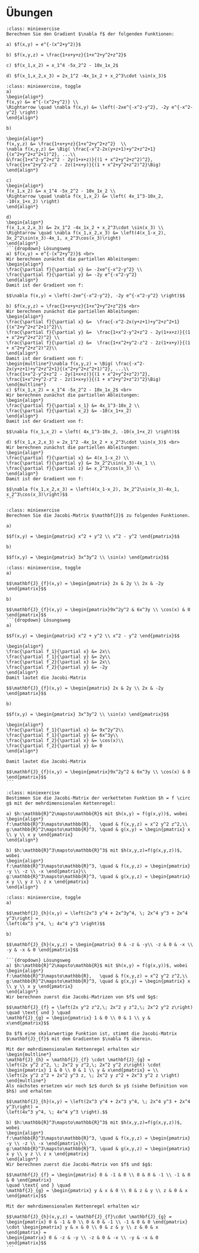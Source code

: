 # Übungen

```{admonition} Übung 7.1
:class: miniexercise
Berechnen Sie den Gradient $\nabla f$ der folgenden Funktionen:

a) $f(x,y) = e^{-(x^2+y^2)}$

b) $f(x,y,z) = \frac{1+x+y+z}{1+x^2+y^2+z^2}$ 

c) $f(x_1,x_2) = x_1^4 -5x_2^2 - 10x_1x_2$

d) $f(x_1,x_2,x_3) = 2x_1^2 -4x_1x_2 + x_2^3\cdot \sin(x_3)$  
```

````{admonition} Lösung
:class: miniexercise, toggle
a)
\begin{align*} 
f(x,y) &= e^{-(x^2+y^2)} \\
\Rightarrow \quad \nabla f(x,y) &= \left(-2xe^{-x^2-y^2}, -2y e^{-x^2-y^2} \right)
\end{align*}

b)

\begin{align*}
f(x,y,z) &= \frac{1+x+y+z}{1+x^2+y^2+z^2}  \\
\nabla f(x,y,z) &= \Big( \frac{-x^2-2x(y+z+1)+y^2+z^2+1}{(x^2+y^2+z^2+1)^2}, ...\\
&\frac{1+x^2-y^2+z^2 - 2y(1+x+z)}{(1 + x^2+y^2+z^2)^2},  \frac{1+x^2+y^2-z^2 - 2z(1+x+y)}{(1 + x^2+y^2+z^2)^2}\Big)
\end{align*}

c)
\begin{align*}
f(x_1,x_2) &= x_1^4 -5x_2^2 - 10x_1x_2 \\
\Rightarrow \quad \nabla f(x_1,x_2) &= \left( 4x_1^3-10x_2, -10(x_1+x_2) \right) 
\end{align*}

d)
\begin{align*}
f(x_1,x_2,x_3) &= 2x_1^2 -4x_1x_2 + x_2^3\cdot \sin(x_3) \\
\Rightarrow \quad \nabla f(x_1,x_2,x_3) &= \left(4(x_1-x_2), 3x_2^2\sin(x_3)-4x_1, x_2^3\cos(x_3)\right)
\end{align*}
```{dropdown} Lösungsweg
a) $f(x,y) = e^{-(x^2+y^2)}$ <br>
Wir berechnen zunächst die partiellen Ableitungen:
\begin{align*}
\frac{\partial f}{\partial x} &= -2xe^{-x^2-y^2} \\
\frac{\partial f}{\partial y} &= -2y e^{-x^2-y^2}  
\end{align*}
Damit ist der Gradient von f:

$$\nabla f(x,y) = \left(-2xe^{-x^2-y^2}, -2y e^{-x^2-y^2} \right)$$

b) $f(x,y,z) = \frac{1+x+y+z}{1+x^2+y^2+z^2}$ <br>
Wir berechnen zunächst die partiellen Ableitungen: 
\begin{align*}
\frac{\partial f}{\partial x} &=  \frac{-x^2-2x(y+z+1)+y^2+z^2+1}{(x^2+y^2+z^2+1)^2}\\
\frac{\partial f}{\partial y} &=  \frac{1+x^2-y^2+z^2 - 2y(1+x+z)}{(1 + x^2+y^2+z^2)^2} \\  
\frac{\partial f}{\partial z} &=  \frac{1+x^2+y^2-z^2 - 2z(1+x+y)}{(1 + x^2+y^2+z^2)^2}\\  
\end{align*}
Damit ist der Gradient von f:
\begin{multline*}\nabla f(x,y,z) = \Big( \frac{-x^2-2x(y+z+1)+y^2+z^2+1}{(x^2+y^2+z^2+1)^2}, ...\\
\frac{1+x^2-y^2+z^2 - 2y(1+x+z)}{(1 + x^2+y^2+z^2)^2},  \frac{1+x^2+y^2-z^2 - 2z(1+x+y)}{(1 + x^2+y^2+z^2)^2}\Big)
\end{multline*}
c) $f(x_1,x_2) = x_1^4 -5x_2^2 - 10x_1x_2$ <br>
Wir berechnen zunächst die partiellen Ableitungen:
\begin{align*}
\frac{\partial f}{\partial x_1} &= 4x_1^3-10x_2 \\
\frac{\partial f}{\partial x_2} &= -10(x_1+x_2)  
\end{align*}
Damit ist der Gradient von f:

$$\nabla f(x_1,x_2) = \left( 4x_1^3-10x_2, -10(x_1+x_2) \right)$$

d) $f(x_1,x_2,x_3) = 2x_1^2 -4x_1x_2 + x_2^3\cdot \sin(x_3)$ <br>
Wir berechnen zunächst die partiellen Ableitungen: 
\begin{align*}
\frac{\partial f}{\partial x} &= 4(x_1-x_2) \\
\frac{\partial f}{\partial y} &= 3x_2^2\sin(x_3)-4x_1 \\  
\frac{\partial f}{\partial z} &= x_2^3\cos(x_3) \\  
\end{align*}
Damit ist der Gradient von f:

$$\nabla f(x_1,x_2,x_3) = \left(4(x_1-x_2), 3x_2^2\sin(x_3)-4x_1, x_2^3\cos(x_3)\right)$$
```
````

```{admonition} Übung 7.2
:class: miniexercise
Berechnen Sie die Jacobi-Matrix $\mathbf{J}$ zu folgenden Funktionen.

a) 

$$f(x,y) = \begin{pmatrix} x^2 + y^2 \\ x^2 - y^2 \end{pmatrix}$$

b)

$$f(x,y) = \begin{pmatrix} 3x^3y^2 \\ \sin(x) \end{pmatrix}$$
```

````{admonition} Lösung
:class: miniexercise, toggle
a)

$$\mathbf{J}_{f}(x,y) = \begin{pmatrix} 2x & 2y \\ 2x & -2y \end{pmatrix}$$

b)

$$\mathbf{J}_{f}(x,y) = \begin{pmatrix}9x^2y^2 & 6x^3y \\ \cos(x) & 0 \end{pmatrix}$$
```{dropdown} Lösungsweg
a)

$$f(x,y) = \begin{pmatrix} x^2 + y^2 \\ x^2 - y^2 \end{pmatrix}$$

\begin{align*}
\frac{\partial f_1}{\partial x} &= 2x\\
\frac{\partial f_1}{\partial y} &= 2y\\
\frac{\partial f_2}{\partial x} &= 2x\\
\frac{\partial f_2}{\partial y} &= -2y 
\end{align*}
Damit lautet die Jacobi-Matrix

$$\mathbf{J}_{f}(x,y) = \begin{pmatrix} 2x & 2y \\ 2x & -2y \end{pmatrix}$$

b) 

$$f(x,y) = \begin{pmatrix} 3x^3y^2 \\ \sin(x) \end{pmatrix}$$

\begin{align*}
\frac{\partial f_1}{\partial x} &= 9x^2y^2\\
\frac{\partial f_1}{\partial y} &= 6x^3y\\
\frac{\partial f_2}{\partial x} &= \cos(x)\\
\frac{\partial f_2}{\partial y} &= 0 
\end{align*}

Damit lautet die Jacobi-Matrix

$$\mathbf{J}_{f}(x,y) = \begin{pmatrix}9x^2y^2 & 6x^3y \\ \cos(x) & 0 \end{pmatrix}$$
```
````

```{admonition} Übung 7.3
:class: miniexercise
Bestimmen Sie die Jacobi-Matrix der verketteten Funktion $h = f \circ g$ mit der mehrdimensionalen Kettenregel:

a) $h:\mathbb{R}^2\mapsto\mathbb{R}$ mit $h(x,y) = f(g(x,y))$, wobei
\begin{align*}
f:\mathbb{R}^3\mapsto\mathbb{R},   \quad & f(x,y,z) = x^2 y^2 z^2,\\
g:\mathbb{R}^2\mapsto\mathbb{R}^3, \quad & g(x,y) = \begin{pmatrix} x \\ y \\ x y \end{pmatrix} 
\end{align*}

b) $h:\mathbb{R}^3\mapsto\mathbb{R}^3$ mit $h(x,y,z)=f(g(x,y,z))$, wobei
\begin{align*}
f:\mathbb{R}^3\mapsto\mathbb{R}^3, \quad & f(x,y,z) = \begin{pmatrix} -y \\ -z \\ -x \end{pmatrix}\\
g:\mathbb{R}^3\mapsto\mathbb{R}^3, \quad & g(x,y,z) = \begin{pmatrix} x y \\ y z \\ z x \end{pmatrix}
\end{align*}
```

````{admonition} Lösung
:class: miniexercise, toggle
a)

$$\mathbf{J}_{h}(x,y) = \left(2x^3 y^4 + 2x^3y^4, \; 2x^4 y^3 + 2x^4 y^3\right) = 
\left(4x^3 y^4, \; 4x^4 y^3 \right)$$

b)

$$\mathbf{J}_{h}(x,y,z) = \begin{pmatrix} 0 & -z & -y\\ -z & 0 & -x \\ -y & -x & 0 \end{pmatrix}$$

```{dropdown} Lösungsweg
a) $h:\mathbb{R}^2\mapsto\mathbb{R}$ mit $h(x,y) = f(g(x,y))$, wobei
\begin{align*}
f:\mathbb{R}^3\mapsto\mathbb{R},   \quad & f(x,y,z) = x^2 y^2 z^2,\\
g:\mathbb{R}^2\mapsto\mathbb{R}^3, \quad & g(x,y) = \begin{pmatrix} x \\ y \\ x y \end{pmatrix} 
\end{align*}
Wir berechnen zuerst die Jacobi-Matrizen von $f$ und $g$:

$$\mathbf{J}_{f} = \left(2x y^2 z^2,\; 2x^2 y z^2,\; 2x^2 y^2 z\right) 
\quad \text{ und } \quad
\mathbf{J}_{g} = \begin{pmatrix} 1 & 0 \\ 0 & 1 \\ y & x\end{pmatrix}$$

Da $f$ eine skalarwertige Funktion ist, stimmt die Jacobi-Matrix $\mathbf{J}_{f}$ mit dem Gradienten $\nabla f$ überein.

Mit der mehrdimensionalen Kettenregel erhalten wir
\begin{multline*}
\mathbf{J}_{h} = \mathbf{J}_{f} \cdot \mathbf{J}_{g} =
\left(2x y^2 z^2, \; 2x^2 y z^2,\; 2x^2 y^2 z\right) \cdot 
\begin{pmatrix} 1 & 0 \\ 0 & 1 \\ y & x\end{pmatrix} = \\
\left(2x y^2 z^2 + 2x^2 y^3 z, \; 2x^2 y z^2 + 2x^3 y^2 z \right) 
\end{multline*} 
Als nächstes ersetzen wir noch $z$ durch $x y$ (siehe Definition von $h$) und erhalten

$$\mathbf{J}_{h}(x,y) = \left(2x^3 y^4 + 2x^3 y^4, \; 2x^4 y^3 + 2x^4 y^3\right) = 
\left(4x^3 y^4, \; 4x^4 y^3 \right).$$

b) $h:\mathbb{R}^3\mapsto\mathbb{R}^3$ mit $h(x,y,z)=f(g(x,y,z))$, wobei
\begin{align*}
f:\mathbb{R}^3\mapsto\mathbb{R}^3, \quad & f(x,y,z) = \begin{pmatrix} -y \\ -z \\ -x \end{pmatrix}\\
g:\mathbb{R}^3\mapsto\mathbb{R}^3, \quad & g(x,y,z) = \begin{pmatrix} x y \\ y z \\ z x \end{pmatrix}
\end{align*}
Wir berechnen zuerst die Jacobi-Matrix von $f$ und $g$:

$$\mathbf{J}_{f} = \begin{pmatrix} 0 & -1 & 0 \\ 0 & 0 & -1 \\ -1 & 0 & 0 \end{pmatrix} 
\quad \text{ und } \quad
\mathbf{J}_{g} = \begin{pmatrix} y & x & 0 \\ 0 & z & y \\ z & 0 & x \end{pmatrix}$$

Mit der mehrdimensionalen Kettenregel erhalten wir

$$\mathbf{J}_{h}(x,y,z) = \mathbf{J}_{f}\cdot \mathbf{J}_{g} = 
\begin{pmatrix} 0 & -1 & 0 \\ 0 & 0 & -1 \\ -1 & 0 & 0 \end{pmatrix} \cdot \begin{pmatrix} y & x & 0 \\ 0 & z & y \\ z & 0 & x \end{pmatrix} =
\begin{pmatrix} 0 & -z & -y \\ -z & 0 & -x \\ -y & -x & 0 \end{pmatrix}$$
```
````
